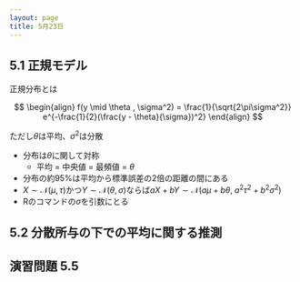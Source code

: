 ```yaml
---
layout: page
title: 5月23日
---
```


<script>
window.MathJax = {
  tex: {
    inlineMath: [['$', '$'], ['\\(', '\\)']]
    displayMath: [['$$', '$$'], ['\\[', '\\]']]
  },
  svg: {
    fontCache: 'global'
  }
};
</script>
<script async src="https://cdn.jsdelivr.net/npm/mathjax@3/es5/tex-mml-chtml.js"></script>

## 5.1 正規モデル
正規分布とは

$$
\begin{align}
f(y \mid \theta , \sigma^2) = \frac{1}{\sqrt{2\pi\sigma^2}} e^{-\frac{1}{2}(\frac{y - \theta}{\sigma})^2}
\end{align}
$$

ただし$\theta$は平均、$\sigma^2$は分散

- 分布は$\theta$に関して対称
    - 平均 = 中央値 = 最頻値 = $\theta$
- 分布の約95%は平均から標準誤差の2倍の距離の間にある
- $X \sim \mathcal{N} ( \mu,\tau )$かつ$Y \sim \mathcal{N} ( \theta,\sigma )$ならば$aX + bY \sim \mathcal{N} ( a\mu + b\theta,\; a^2\tau^2 + b^2\sigma^2)$
- Rのコマンドの$\sigma$を引数にとる

## 5.2 分散所与の下での平均に関する推測

## 演習問題 5.5